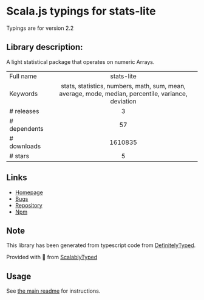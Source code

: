 
# Scala.js typings for stats-lite

Typings are for version 2.2

## Library description:
A light statistical package that operates on numeric Arrays.

|                    |                 |
| ------------------ | :-------------: |
| Full name          | stats-lite |
| Keywords           | stats, statistics, numbers, math, sum, mean, average, mode, median, percentile, variance, deviation |
| # releases         | 3 |
| # dependents       | 57 |
| # downloads        | 1610835 |
| # stars            | 5 |

## Links
- [Homepage](https://github.com/brycebaril/node-stats-lite)
- [Bugs](https://github.com/brycebaril/node-stats-lite/issues)
- [Repository](https://github.com/brycebaril/node-stats-lite)
- [Npm](https://www.npmjs.com/package/stats-lite)
    


## Note
This library has been generated from typescript code from [DefinitelyTyped](https://definitelytyped.org).

Provided with :purple_heart: from [ScalablyTyped](https://github.com/oyvindberg/ScalablyTyped)

## Usage
See [the main readme](../../readme.md) for instructions.


